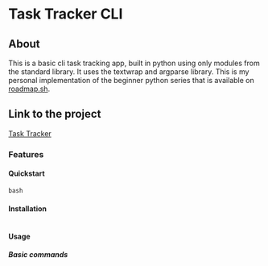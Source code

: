 # Task Tracker CLI

## About 
This is a basic cli task tracking app, built in python using only modules from the standard library. It uses the textwrap and argparse library.
This is my personal implementation of the beginner python series that is available on [roadmap.sh](https://roadmap.sh/projects/task-tracker). 

## Link to the project
[Task Tracker](https://roadmap.sh/projects/task-tracker)

### Features


#### Quickstart
```
bash
```

#### Installation
```commandline
```
#### Usage

##### Basic commands